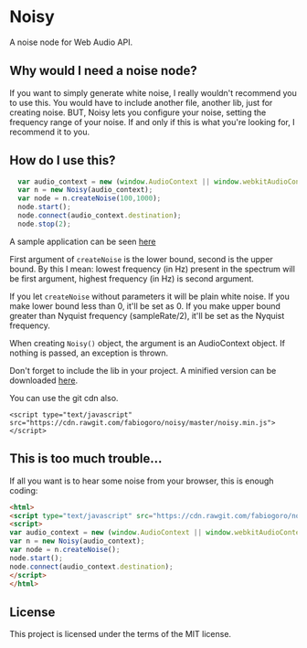 # Noisy

A noise node for Web Audio API.

## Why would I need a noise node?

If you want to simply generate white noise, I really wouldn't recommend you to use this. 
You would have to include another file, another lib, just for creating noise. 
BUT, Noisy lets you configure your noise, setting the frequency range of your noise.
If and only if this is what you're looking for, I recommend it to you.

## How do I use this?

```javascript
  var audio_context = new (window.AudioContext || window.webkitAudioContext)();
  var n = new Noisy(audio_context); 
  var node = n.createNoise(100,1000);
  node.start(); 
  node.connect(audio_context.destination);
  node.stop(2);
```

A sample application can be seen [here](https://fabiogoro.github.io/noisy/test)

First argument of `createNoise` is the lower bound, second is the upper bound.
By this I mean: lowest frequency (in Hz) present in the spectrum will be first argument, highest frequency (in Hz) is second argument.

If you let `createNoise` without parameters it will be plain white noise.
If you make lower bound less than 0, it'll be set as 0.
If you make upper bound greater than Nyquist frequency (sampleRate/2), it'll be set as the Nyquist frequency.

When creating `Noisy()` object, the argument is an AudioContext object. If nothing is passed, an exception is thrown.

Don't forget to include the lib in your project. A minified version can be downloaded [here](https://raw.githubusercontent.com/fabiogoro/noisy/master/noisy.min.js).

You can use the git cdn also.

```
<script type="text/javascript" src="https://cdn.rawgit.com/fabiogoro/noisy/master/noisy.min.js"></script>
```

## This is too much trouble...

If all you want is to hear some noise from your browser, this is enough coding:

```html
<html>
<script type="text/javascript" src="https://cdn.rawgit.com/fabiogoro/noisy/master/noisy.min.js"></script>
<script>
var audio_context = new (window.AudioContext || window.webkitAudioContext)();
var n = new Noisy(audio_context);
var node = n.createNoise();
node.start();
node.connect(audio_context.destination);
</script>
</html>
```

## License

This project is licensed under the terms of the MIT license.
